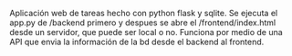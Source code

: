 Aplicación web de tareas hecho con python flask y sqlite. Se ejecuta el app.py de /backend primero y despues se abre el /frontend/index.html desde un servidor, que puede ser local o no. Funciona por medio de una API que envia la información de la bd desde el backend al frontend.
